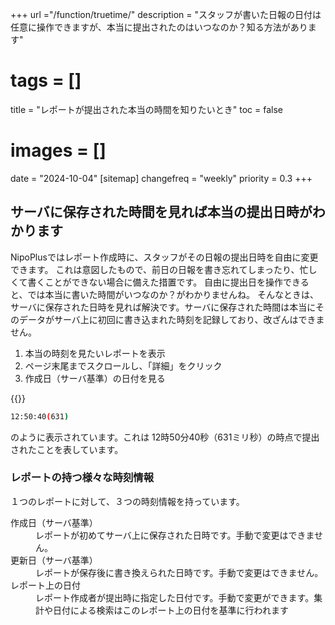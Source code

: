 +++
url ="/function/truetime/"
description = "スタッフが書いた日報の日付は任意に操作できますが、本当に提出されたのはいつなのか？知る方法があります"
# tags = []
title = "レポートが提出された本当の時間を知りたいとき"
toc = false
# images = []
date = "2024-10-04"
[sitemap]
  changefreq = "weekly"
  priority = 0.3
+++

## サーバに保存された時間を見れば本当の提出日時がわかります

NipoPlusではレポート作成時に、スタッフがその日報の提出日時を自由に変更できます。
これは意図したもので、前日の日報を書き忘れてしまったり、忙しくて書くことができない場合に備えた措置です。
自由に提出日を操作できると、では本当に書いた時間がいつなのか？がわかりませんね。
そんなときは、サーバに保存された日時を見れば解決です。サーバに保存された時間は本当にそのデータがサーバ上に初回に書き込まれた時刻を記録しており、改ざんはできません。

1. 本当の時刻を見たいレポートを表示
2. ページ末尾までスクロールし、「詳細」をクリック
3. 作成日（サーバ基準）の日付を見る

{{<iTablet filename="postTime" msg="サーバ基準の日付を見れば本当の時間がわかるよ" alice="pc">}}

```bash {frame="none"}
12:50:40(631)
```

のように表示されています。これは 12時50分40秒（631ミリ秒）の時点で提出されたことを表しています。

### レポートの持つ様々な時刻情報

１つのレポートに対して、３つの時刻情報を持っています。

<dl class="basic">
<dt>作成日（サーバ基準）</dt>
<dd>レポートが初めてサーバ上に保存された日時です。手動で変更はできません。</dd>
<dt>更新日（サーバ基準）</dt>
<dd>レポートが保存後に書き換えられた日時です。手動で変更はできません。</dd>
<dt>レポート上の日付</dt>
<dd>レポート作成者が提出時に指定した日付です。手動で変更ができます。集計や日付による検索はこのレポート上の日付を基準に行われます</dd>
</dl>
